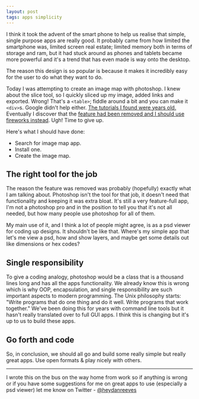 ```yaml
---
layout: post
tags: apps simplicity
---
```


I think it took the advent of the smart phone to help us realise that simple, single purpose apps are really good. It probably came from how limited the smartphone was, limited screen real estate; limited memory both in terms of storage and ram, but it had stuck around as phones and tablets became more powerful and it's a trend that has even made is way onto the desktop.

The reason this design is so popular is because it makes it incredibly easy for the user to do what they want to do.

Today I was attempting to create an image map with photoshop. I knew about the slice tool, so I quickly sliced up my image, added links and exported. Wrong! That's a `<table>`; fiddle around a bit and you can make it `<div>`s. Google didn't help either. [The tutorials I found were years old.](http://designertoday.com/Tutorials/Photoshop/827/Tackling.Image.Maps.Slices.and.Tables.Image.Ready.Tutorial.aspx) Eventually I discover that the [feature had been removed and I should use fireworks instead](http://forums.adobe.com/message/2930387). Ugh! Time to give up.

Here's what I should have done:
 - Search for image map app.
 - Install one.
 - Create the image map.

## The right tool for the job

The reason the feature was removed was probably (hopefully) exactly what I am talking about. Photoshop isn't the tool for that job, it doesn't need that functionality and keeping it was extra bloat. It's still a very feature-full app, I'm not a photoshop pro and in the position to tell you that it's not all needed, but how many people use photoshop for all of them.

My main use of it, and I think a lot of people might agree, is as a psd viewer for coding up designs. It shouldn't be like that. Where's my simple app that let's me view a psd, how and show layers, and maybe get some details out like dimensions or hex codes?

## Single responsibility

To give a coding analogy, photoshop would be a class that is a thousand lines long and has all the apps functionality. We already know this is wrong which is why OOP, encapsulation, and single responsibility are such important aspects to modern programming. The Unix philosophy starts: "Write programs that do one thing and do it well. Write programs that work together." We've been doing this for years with command line tools but it hasn't really translated over to full GUI apps. I think this is changing but it's up to us to build these apps.

## Go forth and code

So, in conclusion, we should all go and build some really simple but really great apps. Use open formats &amp; play nicely with others.

___

I wrote this on the bus on the way home from work so if anything is wrong or if you have some suggestions for me on great apps to use (especially a psd viewer) let me know on Twitter - [@heydanreeves](https://twitter.com/HeyDanReeves)
